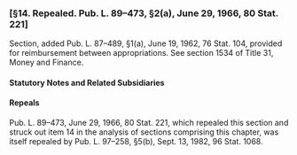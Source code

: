 ### [§14. Repealed. Pub. L. 89–473, §2(a), June 29, 1966, 80 Stat. 221] ###

Section, added Pub. L. 87–489, §1(a), June 19, 1962, 76 Stat. 104, provided for reimbursement between appropriations. See section 1534 of Title 31, Money and Finance.

#### **Statutory Notes and Related Subsidiaries** ####

#### Repeals ####

Pub. L. 89–473, June 29, 1966, 80 Stat. 221, which repealed this section and struck out item 14 in the analysis of sections comprising this chapter, was itself repealed by Pub. L. 97–258, §5(b), Sept. 13, 1982, 96 Stat. 1068.